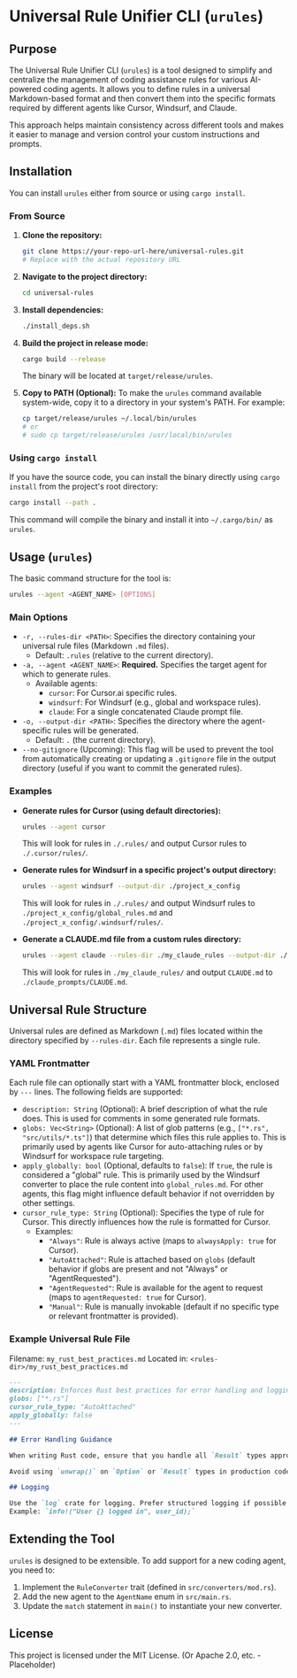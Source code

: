 # Universal Rule Unifier CLI (`urules`)

## Purpose

The Universal Rule Unifier CLI (`urules`) is a tool designed to simplify and centralize the management of coding assistance rules for various AI-powered coding agents. It allows you to define rules in a universal Markdown-based format and then convert them into the specific formats required by different agents like Cursor, Windsurf, and Claude.

This approach helps maintain consistency across different tools and makes it easier to manage and version control your custom instructions and prompts.

## Installation

You can install `urules` either from source or using `cargo install`.

### From Source

1.  **Clone the repository:**
    ```bash
    git clone https://your-repo-url-here/universal-rules.git
    # Replace with the actual repository URL
    ```
2.  **Navigate to the project directory:**
    ```bash
    cd universal-rules
    ```
3.  **Install dependencies:**
    ```bash
    ./install_deps.sh
    ```
4.  **Build the project in release mode:**
    ```bash
    cargo build --release
    ```
    The binary will be located at `target/release/urules`.

5.  **Copy to PATH (Optional):**
    To make the `urules` command available system-wide, copy it to a directory in your system's PATH. For example:
    ```bash
    cp target/release/urules ~/.local/bin/urules
    # or
    # sudo cp target/release/urules /usr/local/bin/urules
    ```

### Using `cargo install`

If you have the source code, you can install the binary directly using `cargo install` from the project's root directory:

```bash
cargo install --path .
```

This command will compile the binary and install it into `~/.cargo/bin/` as `urules`.

## Usage (`urules`)

The basic command structure for the tool is:

```bash
urules --agent <AGENT_NAME> [OPTIONS]
```

### Main Options

*   `-r, --rules-dir <PATH>`: Specifies the directory containing your universal rule files (Markdown `.md` files).
    *   Default: `.rules` (relative to the current directory).
*   `-a, --agent <AGENT_NAME>`: **Required.** Specifies the target agent for which to generate rules.
    *   Available agents:
        *   `cursor`: For Cursor.ai specific rules.
        *   `windsurf`: For Windsurf (e.g., global and workspace rules).
        *   `claude`: For a single concatenated Claude prompt file.
*   `-o, --output-dir <PATH>`: Specifies the directory where the agent-specific rules will be generated.
    *   Default: `.` (the current directory).
*   `--no-gitignore` (Upcoming): This flag will be used to prevent the tool from automatically creating or updating a `.gitignore` file in the output directory (useful if you want to commit the generated rules).

### Examples

*   **Generate rules for Cursor (using default directories):**
    ```bash
    urules --agent cursor
    ```
    This will look for rules in `./.rules/` and output Cursor rules to `./.cursor/rules/`.

*   **Generate rules for Windsurf in a specific project's output directory:**
    ```bash
    urules --agent windsurf --output-dir ./project_x_config
    ```
    This will look for rules in `./.rules/` and output Windsurf rules to `./project_x_config/global_rules.md` and `./project_x_config/.windsurf/rules/`.

*   **Generate a CLAUDE.md file from a custom rules directory:**
    ```bash
    urules --agent claude --rules-dir ./my_claude_rules --output-dir ./claude_prompts
    ```
    This will look for rules in `./my_claude_rules/` and output `CLAUDE.md` to `./claude_prompts/CLAUDE.md`.

## Universal Rule Structure

Universal rules are defined as Markdown (`.md`) files located within the directory specified by `--rules-dir`. Each file represents a single rule.

### YAML Frontmatter

Each rule file can optionally start with a YAML frontmatter block, enclosed by `---` lines. The following fields are supported:

*   `description: String` (Optional): A brief description of what the rule does. This is used for comments in some generated rule formats.
*   `globs: Vec<String>` (Optional): A list of glob patterns (e.g., `["*.rs", "src/utils/*.ts"]`) that determine which files this rule applies to. This is primarily used by agents like Cursor for auto-attaching rules or by Windsurf for workspace rule targeting.
*   `apply_globally: bool` (Optional, defaults to `false`): If `true`, the rule is considered a "global" rule. This is primarily used by the Windsurf converter to place the rule content into `global_rules.md`. For other agents, this flag might influence default behavior if not overridden by other settings.
*   `cursor_rule_type: String` (Optional): Specifies the type of rule for Cursor. This directly influences how the rule is formatted for Cursor.
    *   Examples:
        *   `"Always"`: Rule is always active (maps to `alwaysApply: true` for Cursor).
        *   `"AutoAttached"`: Rule is attached based on `globs` (default behavior if globs are present and not "Always" or "AgentRequested").
        *   `"AgentRequested"`: Rule is available for the agent to request (maps to `agentRequested: true` for Cursor).
        *   `"Manual"`: Rule is manually invokable (default if no specific type or relevant frontmatter is provided).

### Example Universal Rule File

Filename: `my_rust_best_practices.md`
Located in: `<rules-dir>/my_rust_best_practices.md`

```markdown
---
description: Enforces Rust best practices for error handling and logging.
globs: ["*.rs"]
cursor_rule_type: "AutoAttached"
apply_globally: false 
---

## Error Handling Guidance

When writing Rust code, ensure that you handle all `Result` types appropriately. Use `?` for propagating errors within functions that return `Result`. For errors that should terminate the program or be handled at a higher level, consider using `expect()` with a descriptive message or proper error logging.

Avoid using `unwrap()` on `Option` or `Result` types in production code unless you can absolutely guarantee that the value is present.

## Logging

Use the `log` crate for logging. Prefer structured logging if possible.
Example: `info!("User {} logged in", user_id);`
```

## Extending the Tool

`urules` is designed to be extensible. To add support for a new coding agent, you need to:

1.  Implement the `RuleConverter` trait (defined in `src/converters/mod.rs`).
2.  Add the new agent to the `AgentName` enum in `src/main.rs`.
3.  Update the `match` statement in `main()` to instantiate your new converter.

## License

This project is licensed under the MIT License. (Or Apache 2.0, etc. - Placeholder)
